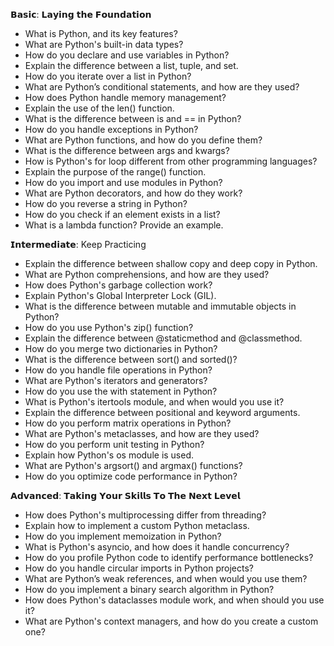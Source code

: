 𝗕𝗮𝘀𝗶𝗰: 𝗟𝗮𝘆𝗶𝗻𝗴 𝘁𝗵𝗲 𝗙𝗼𝘂𝗻𝗱𝗮𝘁𝗶𝗼𝗻
- What is Python, and its key features?
- What are Python's built-in data types?
- How do you declare and use variables in Python?
- Explain the difference between a list, tuple, and set.
- How do you iterate over a list in Python?
- What are Python’s conditional statements, and how are they used?
- How does Python handle memory management?
- Explain the use of the len() function.
- What is the difference between is and == in Python?
- How do you handle exceptions in Python?
- What are Python functions, and how do you define them?
- What is the difference between args and kwargs?
- How is Python's for loop different from other programming languages?
- Explain the purpose of the range() function.
- How do you import and use modules in Python?
- What are Python decorators, and how do they work?
- How do you reverse a string in Python?
- How do you check if an element exists in a list?
- What is a lambda function? Provide an example.

𝗜𝗻𝘁𝗲𝗿𝗺𝗲𝗱𝗶𝗮𝘁𝗲: Keep Practicing
- Explain the difference between shallow copy and deep copy in Python.
- What are Python comprehensions, and how are they used?
- How does Python's garbage collection work?
- Explain Python's Global Interpreter Lock (GIL).
- What is the difference between mutable and immutable objects in Python?
- How do you use Python's zip() function?
- Explain the difference between @staticmethod and @classmethod.
- How do you merge two dictionaries in Python?
- What is the difference between sort() and sorted()?
- How do you handle file operations in Python?
- What are Python's iterators and generators?
- How do you use the with statement in Python?
- What is Python's itertools module, and when would you use it?
- Explain the difference between positional and keyword arguments.
- How do you perform matrix operations in Python?
- What are Python's metaclasses, and how are they used?
- How do you perform unit testing in Python?
- Explain how Python's os module is used.
- What are Python's argsort() and argmax() functions?
- How do you optimize code performance in Python?

𝗔𝗱𝘃𝗮𝗻𝗰𝗲𝗱: 𝗧𝗮𝗸𝗶𝗻𝗴 𝗬𝗼𝘂𝗿 𝗦𝗸𝗶𝗹𝗹𝘀 𝗧𝗼 𝗧𝗵𝗲 𝗡𝗲𝘅𝘁 𝗟𝗲𝘃𝗲𝗹
- How does Python's multiprocessing differ from threading?
- Explain how to implement a custom Python metaclass.
- How do you implement memoization in Python?
- What is Python's asyncio, and how does it handle concurrency?
- How do you profile Python code to identify performance bottlenecks?
- How do you handle circular imports in Python projects?
- What are Python’s weak references, and when would you use them?
- How do you implement a binary search algorithm in Python?
- How does Python's dataclasses module work, and when should you use it?
- What are Python's context managers, and how do you create a custom one?
